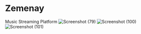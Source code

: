 # Zemenay
Music Streaming Platform
![Screenshot (79)](https://github.com/user-attachments/assets/5ef10f67-3792-45aa-ab79-67a8ab2f252c)
![Screenshot (100)](https://github.com/user-attachments/assets/8c506a2c-ca1a-4958-b5ec-cd3913ae5cdb)
![Screenshot (101)](https://github.com/user-attachments/assets/e969838f-a3b2-48bf-b028-4fbed6ebaaef)
